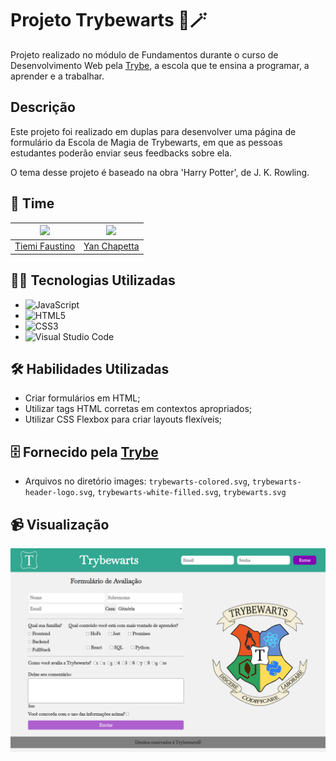 # Projeto Trybewarts 🧙🪄


Projeto realizado no módulo de Fundamentos durante o curso de Desenvolvimento Web pela [Trybe](https://www.betrybe.com/), a escola que te ensina a programar, a aprender e a trabalhar.


## Descrição

Este projeto foi realizado em duplas para desenvolver uma página de formulário da Escola de Magia de Trybewarts, em que as pessoas estudantes poderão enviar seus feedbacks sobre ela. 

O tema desse projeto é baseado na obra 'Harry Potter', de J. K. Rowling.

## 👥 Time

| <img src='https://avatars.githubusercontent.com/tiemifaustino' width='100' /> | <img src='https://avatars.githubusercontent.com/chapetta' width='100' /> |
|  :--: | :--: |
| [Tiemi Faustino](https://github.com/tiemifaustino) | [Yan Chapetta](https://github.com/chapetta) |


## 👩‍💻 Tecnologias Utilizadas

- ![JavaScript](https://img.shields.io/badge/javascript-%23323330.svg?style=for-the-badge&logo=javascript&logoColor=%23F7DF1E)
- ![HTML5](https://img.shields.io/badge/html5-%23E34F26.svg?style=for-the-badge&logo=html5&logoColor=white)
- ![CSS3](https://img.shields.io/badge/css3-%231572B6.svg?style=for-the-badge&logo=css3&logoColor=white)
- ![Visual Studio Code](https://img.shields.io/badge/Visual%20Studio%20Code-0078d7.svg?style=for-the-badge&logo=visual-studio-code&logoColor=white)


## 🛠️ Habilidades Utilizadas

- Criar formulários em HTML;
- Utilizar tags HTML corretas em contextos apropriados;
- Utilizar CSS Flexbox para criar layouts flexíveis;


## 🗄️ Fornecido pela [Trybe](https://www.betrybe.com/)

 - Arquivos no diretório images: `trybewarts-colored.svg`, `trybewarts-header-logo.svg`, `trybewarts-white-filled.svg`, `trybewarts.svg`
 

## 📹 Visualização

<img  alt="login" width="900" src="./images/trybewarts.png" />
